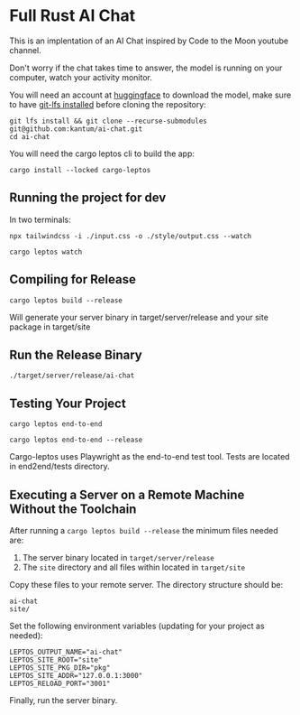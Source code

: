 # Full Rust AI Chat

This is an implentation of an AI Chat inspired by Code to the Moon youtube channel.

Don't worry if the chat takes time to answer, the model is running on your computer, watch your activity monitor.

You will need an account at [huggingface](https://huggingface.co/) to download the model, make sure to have [git-lfs installed](https://docs.github.com/en/repositories/working-with-files/managing-large-files/installing-git-large-file-storage) before cloning the repository:

```shell
git lfs install && git clone --recurse-submodules git@github.com:kantum/ai-chat.git
cd ai-chat
```

You will need the cargo leptos cli to build the app:
```shell
cargo install --locked cargo-leptos
```

## Running the project for dev

In two terminals:
```shell
npx tailwindcss -i ./input.css -o ./style/output.css --watch
```

```shell
cargo leptos watch
```

## Compiling for Release
```shell
cargo leptos build --release
```
Will generate your server binary in target/server/release and your site package in target/site

## Run the Release Binary
```shell
./target/server/release/ai-chat
```

## Testing Your Project
```shell
cargo leptos end-to-end
```

```shell
cargo leptos end-to-end --release
```

Cargo-leptos uses Playwright as the end-to-end test tool.
Tests are located in end2end/tests directory.

## Executing a Server on a Remote Machine Without the Toolchain
After running a `cargo leptos build --release` the minimum files needed are:

1. The server binary located in `target/server/release`
2. The `site` directory and all files within located in `target/site`

Copy these files to your remote server. The directory structure should be:
```text
ai-chat
site/
```
Set the following environment variables (updating for your project as needed):
```text
LEPTOS_OUTPUT_NAME="ai-chat"
LEPTOS_SITE_ROOT="site"
LEPTOS_SITE_PKG_DIR="pkg"
LEPTOS_SITE_ADDR="127.0.0.1:3000"
LEPTOS_RELOAD_PORT="3001"
```
Finally, run the server binary.
